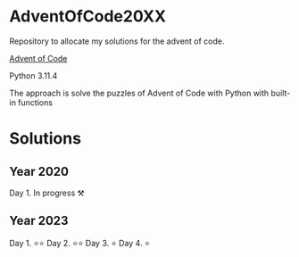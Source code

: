 # AdventOfCode20XX

Repository to allocate my solutions for the advent of code.

[Advent of Code](https://adventofcode.com/)

Python 3.11.4

The approach is solve the puzzles of Advent of Code with Python with built-in functions


# Solutions

## Year 2020

Day 1. In progress ⚒️


## Year 2023

Day 1. ⭐⭐
Day 2. ⭐⭐
Day 3. ⭐
Day 4. ⭐
